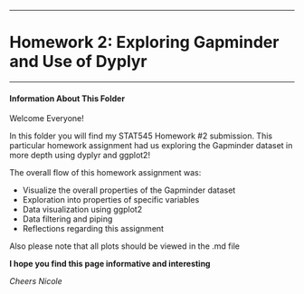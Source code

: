 ***
# Homework 2: Exploring Gapminder and Use of Dyplyr
***

#### Information About This Folder

Welcome Everyone!

In this folder you will find my STAT545 Homework #2 submission. This particular homework assignment had us exploring the Gapminder dataset in more depth using dyplyr and ggplot2!

The overall flow of this homework assignment was:

- Visualize the overall properties of the Gapminder dataset
- Exploration into properties of specific variables
- Data visualization using ggplot2
- Data filtering and piping
- Reflections regarding this assignment


Also please note that all plots should be viewed in the .md file



**I hope you find this page informative and interesting**

*Cheers Nicole*
